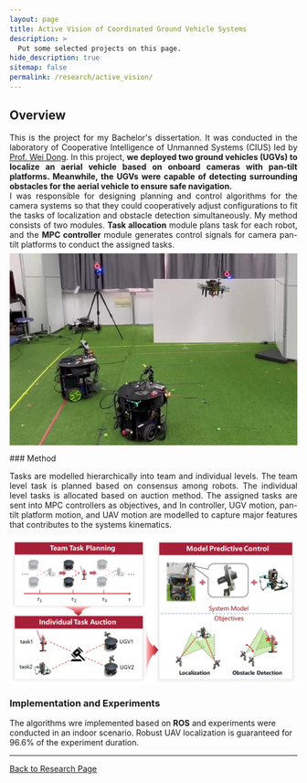 ```yaml
---
layout: page
title: Active Vision of Coordinated Ground Vehicle Systems
description: >
  Put some selected projects on this page.
hide_description: true
sitemap: false
permalink: /research/active_vision/
---
```

## Overview
<p align="justify">
This is the project for my Bachelor's dissertation. It was conducted in the laboratory of Cooperative Intelligence of
Unmanned Systems (CIUS) led by <a href="https://me.sjtu.edu.cn/teacher_directory1/dongwei2.html">Prof. Wei Dong</a>.
In this project, <strong>we deployed two ground vehicles (UGVs) to localize an aerial vehicle based on onboard cameras with
pan-tilt platforms. Meanwhile, the UGVs were capable of detecting surrounding obstacles for the aerial vehicle to
ensure safe navigation.</strong>

<br>
I was responsible for designing planning and control algorithms for the camera systems so that they could cooperatively adjust configurations
to fit the tasks of localization and obstacle detection simultaneously. My method consists of two modules. <strong>Task allocation</strong> module
plans task for each robot, and the <strong>MPC controller</strong> module generates control signals for camera pan-tilt platforms to conduct the assigned tasks.
<img src="assets/img/active_vision_overview.jpg" style="zoom:75%; display:block; margin:10px auto;"/>
</p>
### Method
<p align="justify">
Tasks are modelled hierarchically into team and individual levels. The team level task is planned based on consensus among robots.
The individual level tasks is allocated based on auction method. The assigned tasks are sent into MPC controllers as objectives, and
In controller, UGV motion, pan-tilt platform motion, and UAV motion are modelled to capture major features that contributes to the
systems kinematics.
</p>
<img src="assets/img/active_vision_module.png" style="zoom:60%; display:block; margin:10px auto;"/>

### Implementation and Experiments
The algorithms wre implemented based on <strong>ROS</strong> and experiments were conducted in an indoor scenario.
Robust UAV localization is guaranteed for 96.6% of the experiment duration.

---
[Back to Research Page](/research/)
